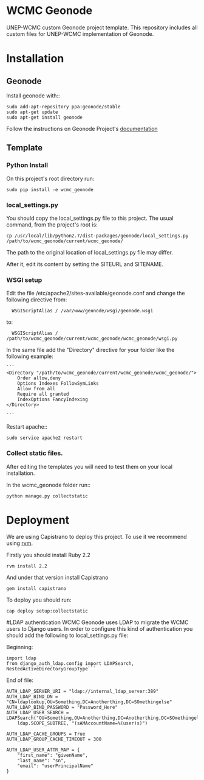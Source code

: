 # WCMC Geonode

UNEP-WCMC custom Geonode project template. This repository includes all custom files for UNEP-WCMC implementation of Geonode.

# Installation

## Geonode
Install geonode with::

  ```
  sudo add-apt-repository ppa:geonode/stable
  sudo apt-get update
  sudo apt-get install geonode
  ```

Follow the instructions on Geonode Project's [documentation](https://geonode.readthedocs.org/en/master/tutorials/install_and_admin/index.html)

## Template

### Python Install

On this project's root directory run:

  ```
  sudo pip install -e wcmc_geonode
  ```

### local_settings.py

You  should copy the local_settings.py file to this project. The usual command, from the project's root is:
  ```
  cp /usr/local/lib/python2.7/dist-packages/geonode/local_settings.py /path/to/wcmc_geonode/current/wcmc_geonode/
  ```

The path to the original location of local_settings.py file may differ.

After it, edit its content by setting the SITEURL and SITENAME.


### WSGI setup

Edit the file /etc/apache2/sites-available/geonode.conf and change the following directive from:

  ```
    WSGIScriptAlias / /var/www/geonode/wsgi/geonode.wsgi
  ```

to:

  ```
    WSGIScriptAlias / /path/to/wcmc_geonode/current/wcmc_geonode/wcmc_geonode/wsgi.py
  ```

In the same file add the "Directory" directive for your folder like the following example:

    ```
    <Directory "/path/to/wcmc_geonode/current/wcmc_geonode/wcmc_geonode/">
        Order allow,deny
        Options Indexes FollowSymLinks
        Allow from all
        Require all granted
        IndexOptions FancyIndexing
    </Directory>

    ```

Restart apache::
  ```
  sudo service apache2 restart
  ```

### Collect static files.

After editing the templates you will need to test them on your local installation.

In the wcmc_geonode folder run::
  
  ```
  python manage.py collectstatic
  ```

# Deployment
We are using Capistrano to deploy this project. To use it we recommend using [rvm](https://rvm.io/).

Firstly you should install Ruby 2.2

  ```
  rvm install 2.2
  ```

And under that version install Capistrano

```
gem install capistrano
```

To deploy you should run:

```
cap deploy setup:collectstatic
```

#LDAP authentication
WCMC Geonode uses LDAP to migrate the WCMC users to Django users. In order to configure this kind of authentication you should add the following to local_settings.py file:

Beginning:

```
import ldap
from django_auth_ldap.config import LDAPSearch, NestedActiveDirectoryGroupType```
```
End of file:

```
AUTH_LDAP_SERVER_URI = "ldap://internal_ldap_server:389"
AUTH_LDAP_BIND_DN = "CN=ldaplookup,OU=Something,DC=Anotherthing,DC=SOmethingelse"
AUTH_LDAP_BIND_PASSWORD = "Password_Here"
AUTH_LDAP_USER_SEARCH = LDAPSearch("OU=Something,OU=Anotherthing,DC=Anotherthing,DC=SOmethingelse",
    ldap.SCOPE_SUBTREE, "(sAMAccountName=%(user)s)")

AUTH_LDAP_CACHE_GROUPS = True
AUTH_LDAP_GROUP_CACHE_TIMEOUT = 300

AUTH_LDAP_USER_ATTR_MAP = {
    "first_name": "givenName",
    "last_name": "sn",
    "email": "userPrincipalName"
}
```
